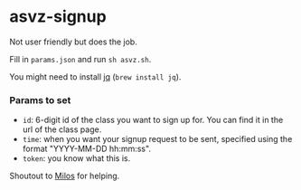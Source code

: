 # asvz-signup

Not user friendly but does the job.

Fill in `params.json` and run `sh asvz.sh`.

You might need to install [jq](https://stedolan.github.io/jq/) (`brew install jq`).

### Params to set
- `id`: 6-digit id of the class you want to sign up for. You can find it in the url of the class page.
- `time`: when you want your signup request to be sent, specified using the format "YYYY-MM-DD hh:mm:ss".
- `token`: you know what this is.

Shoutout to [Milos](https://github.com/mmalesev) for helping.
